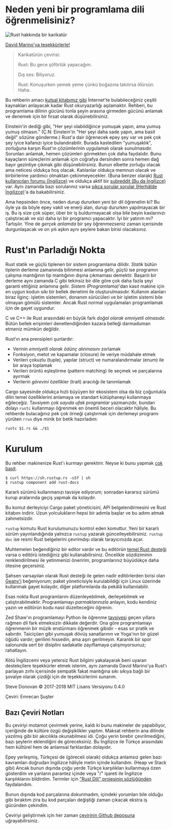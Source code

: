 # Neden yeni bir programlama dili öğrenmelisiniz?
![Rust hakkında bir karikatür](https://stevedonovan.github.io/rust-gentle-intro/PPrustS.png)

[David Marino'ya teşekkürlerle!](https://leftoversalad.com/c/015_programmingpeople/)

>Karikatürün çevirisi:
>
>Rust: Bu gece şöförlük yapacağım.
>
>Dış ses: Biliyoruz.
>
>Rust: Konuşurken yemek yeme çünkü boğazına takılırsa ölürsün. Haha.

Bu rehberin amacı [kutsal kitabımız gibi](https://doc.rust-lang.org/stable/book/) İnternet'te bulabileceğiniz çeşitli kaynakları anlayacak kadar Rust okuryazarlığı aşılamaktır. Rehberi, bu programlama dilinin gücünü tonla şeyin arasına girmeden gücünü anlamak ve denemek için bir fırsat olarak düşünebilirsiniz.

Einstein'in dediği gibi, "Her şeyi olabildiğince yumuşak yapın, ama yumuş yumuş olmasın." (Ç.N: Einstein'in "Her şeyi daha sade yapın, ama basit değil" sözüne gönderme.) Rust'a dair öğrenecek epey şey var ve pek çok şey iyice kafanızı iyice bulandırabilir. Burada kastedilen "yumuşaklık", zorluğuna karşın Rust'ın çözümlerinin uygulamalı olarak sunulmasıdır. Sorunları anlamak, hemen çözümleri görmekten çok daha faydalıdır. Bunu kayaçların süreçlerini anlamak için coğrafya dersinden sonra hemen dağ bayır gezintiye çıkmak gibi düşünebilirsiniz. Bunun elbette zorluğu olacak ama neticesi oldukça hoş olacak. Katılanlar oldukça memnun olacak ve birbirlerine yardımcı olmaktan çekinmeyecekler. (Buna benzer olarak) [Rust kullanıcıları forumu (İngilizce)](https://users.rust-lang.org/) ve oldukça aktif bir [subreddit (Bu da İngilizce)](https://www.reddit.com/r/rust/) var. Aynı zamanda bazı sorularınız varsa [sıkça sorular sorular (Herhâlde İngilizce)](https://www.rust-lang.org/en-US/faq.html)'a da bakabilirsiniz.

Ama hepsinden önce, neden durup dururken yeni bir dil öğrenelim ki? Bu öyle ya da böyle epey vakit ve enerji alan, durup dururken yapılmayacak bir iş. Bu iş size çok süper, über bir iş buldurmayacak olsa bile beyin kaslarınızı çalıştıracak ve sizi daha iyi bir programcı yapacaktır. İyi bir yatırım mı? Tartışılır. Yine de *gerçek anlamda* bir şey öğrenmezseniz zaman içerisinde durgunlaşacak ve on yılı aşkın aynı şeylere bakan birisi olacaksınız. 

# Rust'ın Parladığı Nokta
Rust statik ve güçlü tiplenen bir sistem programlama dilidir. *Statik* bütün tiplerin derleme zamanında bilinmesi anlamına gelir, *güçlü* ise programın çalışma mantığının tip mantığının dışına çıkmaması demektir. Başarılı bir derleme aynı zamanda C gibi tekinsiz bir dile göre çok daha fazla şeyi garanti ettiğiniz anlamına gelir. *Sistem (Programlama)*'dan kasıt makine için en uygun kodun sıkı bir bellek denetimi ile oluşturulmasıdır. Kullanım alanları biraz ilginç: işletim sistemleri, donanım sürücüleri ve bir işletim sistemi bile olmayan gömülü sistemler. Ancak Rust normal uygulamaları programlamak için de gayet uygundur. 

C ve C++ ile Rust arasındaki en büyük fark *doğal olarak emniyetli olmasıdır.* Bütün bellek erişimleri denetlendiğinden kazara belleği darmaduman etmeniz mümkün değildir.

Rust'ın ana prensipleri şunlardır:
- Verinin *emniyetli olarak ödünç alınmasını* zorlamak
- Fonksiyon, metot ve kapamalar (closure) ile veriye müdahale etmek
- Verileri çokuzlu (tuple), yapılar (struct) ve numaralandırmalar (enum) ile bir araya toplamak
- Verileri örüntü eşleştirme (pattern matching) ile seçmek ve parçalarına ayırmak
- Verilerin *görevini* özellikler (trait) aracılığı ile tanımlamak 

Cargo sayesinde oldukça hızlı büyüyen bir ekosistem olsa da biz çoğunlukla dilin temel özelliklerini anlamaya ve standart kütüphaneyi kullanmaya eğileceğiz. Tavsiyem *çok sayıda ufak programlar* yazmanızdır, bundan dolayı `rustc` kullanmayı öğrenmek en önemli beceri olacaktır hâliyle. Bu rehberde bulacağınız pek çok örneği çalıştırmak için derlemeyi programı yürüten `rrun` diye minik bir betik hazırladım:
```
rustc $1.rs && ./$1
```

# Kurulum
Bu rehber makinenize Rust'ı kurmayı gerektirir. Neyse ki bunu yapmak [çok basit](https://www.rust-lang.org/en-US/downloads.html).
```
$ curl https://sh.rustup.rs -sSf | sh
$ rustup component add rust-docs
```
Kararlı sürümü kullanmanızı tavsiye ediyorum; sonradan kararsız sürümü kurup aralarında geçiş yapmak da kolaydır.

Bu komut derleyiciyi Cargo paket yöneticisini, API belgelendirmesini ve Rust kitabını indirir. Uzun yolculukların hepsi bir adımla başlar ve bu adımı atmak zahmetsizdir.

`rustup` komutu Rust kurulumunuzu kontrol eden komuttur. Yeni bir kararlı sürüm yayınlandığında yalnızca  `rustup` yazarak güncelleyebilirsiniz. `rustup doc` ise resmi Rust belgelerini çevrimdışı olarak tarayıcınızda açar.

Muhtemelen beğendiğiniz bir editor vardır ve bu editörün [temel Rust desteği](https://areweideyet.com/) varsa o editörü istediğiniz gibi kullanabilirsiniz. Öncelikle sözdiziminin renklendirilmesi ile yetinmenizi öneririm, programlarınız büyüdükçe daha ötesine geçersiniz.

Şahsen varsayılan olarak Rust desteği ile gelen nadir editörlerden birisi olan [Geany'i](https://www.geany.org/download/releases/) beğeniyorum; paket yöneticisiyle kurulabildiği için Linux üzerinde kullanmak gayet kolaydır, diğer platformlarda da pekâlâ kullanılabilir.

Esas nokta Rust programlarını düzenleyebilmek, derleyebilmek ve çalıştırabilmektir. Programlamayı *parmaklarınızla* anlayın, kodu kendiniz yazın ve editörün kodu nasıl düzelteceğini öğrenin.

Zed Shaw'ın programlamayı Python ile öğrenme [tavsiyesi](https://learnpythonthehardway.org/book/intro.html) geçen yıllara rağmen dil fark etmeksizin dikkate değerdir. Ona göre programlamayı öğrenmenin bir müzik enstürmanı öğrenmek gibidir - esas sır pratik ve sabırdır. Taiciçüen gibi yumuşak dövüş sanatlarının ve Yoga'nın bir güzel öğüdü vardır; gerilimi hissedin, ama aşırı gerilmeyin. Karanlık bir spor salonunda sert bir disiplini sadakatle zayıflamaya çalışmıyorsunuz; rahatlayın.

Kötü İngilizcemi veya yetersiz Rust bilgimi yakalayarak beni uyaran destekçilere teşekkürler etmek isterim, aynı zamanda David Marino'ya Rust'ı parlayan zırhı içerisinde sempatik fakat mantığına sıkı sıkıya bağlı bir şovalye olarak çizdiği için de teşekkürlerimi sunarım.

Steve Donovan © 2017-2018 MIT Lisans Versiyonu 0.4.0

Çeviri: Emrecan Şuşter

## Bazı Çeviri Notları

Bu çeviriyi motamot çevirmek yerine, kaldı ki bunu makineler de yapabiliyor, içeriğinde de kültüre özgü değişiklikler yaptım. Maksat rehberin ana dilinde yazılmış gibi bir akıcılıkla okunabilmesi idi. Çoğu yerin birebir çevrilmediğini, bazı şeylerin eklendiğini de göreceksiniz. Bu İngilizce ile Türkçe arasındaki hem kültürel hem de anlamsal farklardan dolayıdır.

Epey yerleşmiş, Türkçesi de (göreceli olarak) oldukça anlamsız gelen bazı kavramları doğrudan İngilizce hâliyle metin içinde kullandım. (Heap ve Stack gibi) Ancak bunun dışında çoğu yerde Türkçe karşılıkları kullanmaya özen gösterdim ve yanların parantez içinde veya "/" işareti ile İngilizce karşılıklarını bildirdim. Terimler için ["Rust Dili" projesinin sözlüğünden](https://github.com/RustDili/dokuman/tree/master/sozluk) faydalandım.

Bunun dışında kod parçalarına dokunmadım, içindeki yorumları bile olduğu gibi bıraktım zira bu kod parçaları değiştiği zaman çıkacak ekstra iş gücünden çekindim.

Çeviriyi geliştirmek için her zaman [çevirinin Github deposuna](https://github.com/Tarbetu/gentle-intro) uğrayabilirsiniz.
